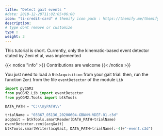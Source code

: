 ```yaml
---
title: "Detect gait events "
#date: 2018-12-28T11:02:05+06:00
icon: "ti-credit-card" # themify icon pack : https://themify.me/themify-icons
description:
# type dont remove or customize
type :
weight: 3
---
```



This tutorial is short. Currently, only the kinematic-based event detector stated by Zeni et al, was implemented

{{< notice "info" >}}
  Contributions are welcome
{{< /notice >}}


You just need to load a `BtkAcquisition` from your gait trial. then, run the function `Zeni` from the file `eventDetector` of  the module `Lib`


```python
import pyCGM2
from pyCGM2.Lib import eventDetector
from pyCGM2.Tools import btkTools

DATA_PATH = "C:\\myPATH\\"

trialName = "03367_05136_20200604-GBNNN-VDEF-01.c3d"
acqGait = btkTools.smartReader(DATA_PATH+trialName)
eventDetector.zeni(acqGait)
btkTools.smartWriter(acqGait, DATA_PATH+trialName[:-4]+"-event.c3d")

```
